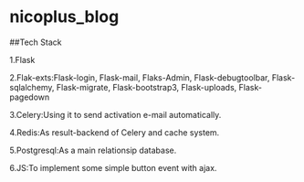 # nicoplus_blog
##Tech Stack

1.Flask

2.Flak-exts:Flask-login, Flask-mail, Flaks-Admin, Flask-debugtoolbar, Flask-sqlalchemy, Flask-migrate, Flask-bootstrap3, Flask-uploads, Flask-pagedown

3.Celery:Using it to send activation e-mail automatically.

4.Redis:As result-backend of Celery and cache system.

5.Postgresql:As a main relationsip database.

6.JS:To implement some simple button event with ajax.
